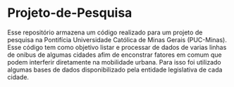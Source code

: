 # Projeto-de-Pesquisa

Esse repositório armazena um código realizado para um projeto de pesquisa na Pontifícia Universidade Católica de Minas Gerais (PUC-Minas). Esse código tem como objetivo
listar e processar de dados de varias linhas de onibus de algumas cidades afim de enconstrar fatores em comum que podem interferir diretamente na mobilidade urbana. Para isso foi utilizado algumas bases de dados disponibilizado pela entidade legislativa de cada cidade.
